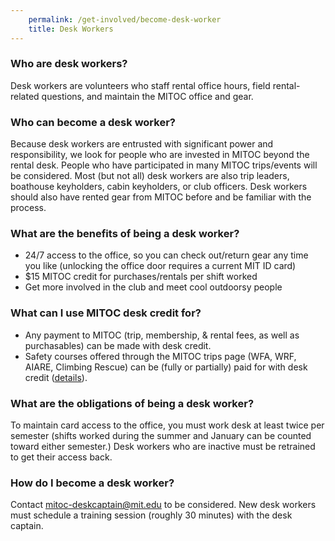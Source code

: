 ```yaml
---
    permalink: /get-involved/become-desk-worker
    title: Desk Workers
---
```


### Who are desk workers?

Desk workers are volunteers who staff rental office hours, field rental-related questions, and maintain the MITOC office and gear.

### Who can become a desk worker?

Because desk workers are entrusted with significant power and responsibility, we look for people who are invested in MITOC beyond the rental desk. People who have participated in many MITOC trips/events will be considered. Most (but not all) desk workers are also trip leaders, boathouse keyholders, cabin keyholders, or club officers. Desk workers should also have rented gear from MITOC before and be familiar with the process.

### What are the benefits of being a desk worker?

*   24/7 access to the office, so you can check out/return gear any time you like (unlocking the office door requires a current MIT ID card)
*   $15 MITOC credit for purchases/rentals per shift worked
*   Get more involved in the club and meet cool outdoorsy people

### What can I use MITOC desk credit for?

* Any payment to MITOC (trip, membership, & rental fees, as well as purchasables) can be made with desk credit.
* Safety courses offered through the MITOC trips page (WFA, WRF, AIARE, Climbing Rescue) can be (fully or partially) paid for with desk credit ([details](/about/get-reimbursed)).

### What are the obligations of being a desk worker?

To maintain card access to the office, you must work desk at least twice per semester (shifts worked during the summer and January can be counted toward either semester.) Desk workers who are inactive must be retrained to get their access back.

### How do I become a desk worker?

Contact [mitoc-deskcaptain@mit.edu](mailto:mitoc-deskcaptain@mit.edu) to be considered. New desk workers must schedule a training session (roughly 30 minutes) with the desk captain.
